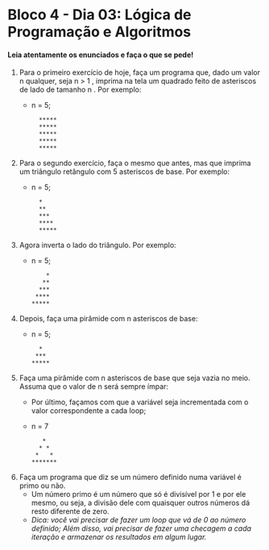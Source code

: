 # Bloco 4 - Dia 03: Lógica de Programação e Algoritmos
#### Leia atentamente os enunciados e faça o que se pede!
1.  Para o primeiro exercício de hoje, faça um programa que, dado um valor n qualquer, seja n > 1 , imprima na tela um quadrado feito de asteriscos de lado de tamanho n . Por exemplo: <br/>
    * n = 5;

            *****
            *****
            *****
            *****
            *****

2. Para o segundo exercício, faça o mesmo que antes, mas que imprima um triângulo retângulo com 5 asteriscos de base. Por exemplo: <br/>
    * n = 5;

            *
            **
            ***
            ****
            *****

3. Agora inverta o lado do triângulo. Por exemplo:  <br/>
      * n = 5;

                *
               **
              ***
             ****
            *****

4. Depois, faça uma pirâmide com n asteriscos de base:
      * n = 5;

              *
             ***
            *****

5. Faça uma pirâmide com n asteriscos de base que seja vazia no meio. Assuma que o valor de n será sempre ímpar:
     * Por último, façamos com que a variável seja incrementada com o valor correspondente a cada loop;
      * n = 7

               *
              * *
             *   *
            *******

6. Faça um programa que diz se um número definido numa variável é primo ou não.
   * Um número primo é um número que só é divisível por 1 e por ele mesmo, ou seja, a divisão dele com quaisquer outros números dá resto diferente de zero.
   * _Dica: você vai precisar de fazer um loop que vá de 0 ao número definido; Além disso, vai precisar de fazer uma checagem a cada iteração e armazenar os resultados em algum lugar._
